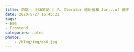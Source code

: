 ```yaml
---
title: 前端 | ES6笔记 | 八、Iterator 遍历器和 for...of 循环
date: 2020-5-27 16:45:21
tags: 
- ES6
- Frontend
categories: notes
photos:
    - /blog/img/es6.jpg
---
```


<br>
<!--more-->




















